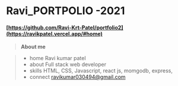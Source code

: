 # Ravi_PORTPOLIO -2021

#### [https://github.com/Ravi-Krt-Patel/portfolio2](https://ravikpatel.vercel.app/#home)

> **About me**

> - home Ravi kumar patel
> - about Full stack web developer
> - skills HTML, CSS, Javascript, react js, momgodb, express,
> - connect ravikumar030494@gmail.com
